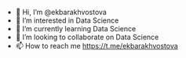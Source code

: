 - 👋 Hi, I’m @ekbarakhvostova
- 👀 I’m interested in Data Science
- 🌱 I’m currently learning Data Science
- 💞️ I’m looking to collaborate on Data Science
- 📫 How to reach me https://t.me/ekbarakhvostova


<!---
ekbarakhvostova/ekbarakhvostova is a ✨ special ✨ repository because its `README.md` (this file) appears on your GitHub profile.
You can click the Preview link to take a look at your changes.
--->

